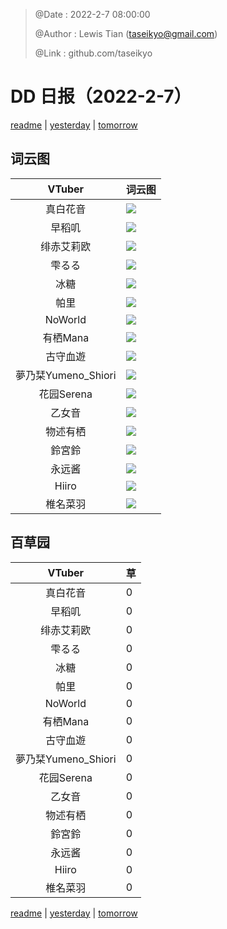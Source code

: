 > @Date    : 2022-2-7 08:00:00
>
> @Author  : Lewis Tian (taseikyo@gmail.com)
>
> @Link    : github.com/taseikyo

# DD 日报（2022-2-7）

[readme](../README.md) | [yesterday](2022-2-6.md) | [tomorrow](2022-2-8.md)

## 词云图

|VTuber|词云图|
|:-:|-|
|真白花音|![](../../images/daily/21402309_2022-2-7_purge_wordcloud.png)|
|早稻叽|![](../../images/daily/41682_2022-2-7_purge_wordcloud.png)|
|绯赤艾莉欧|![](../../images/daily/21396545_2022-2-7_purge_wordcloud.png)|
|雫るる|![](../../images/daily/21013446_2022-2-7_purge_wordcloud.png)|
|冰糖|![](../../images/daily/876396_2022-2-7_purge_wordcloud.png)|
|帕里|![](../../images/daily/4895312_2022-2-7_purge_wordcloud.png)|
|NoWorld|![](../../images/daily/21448649_2022-2-7_purge_wordcloud.png)|
|有栖Mana|![](../../images/daily/6542258_2022-2-7_purge_wordcloud.png)|
|古守血遊|![](../../images/daily/8725120_2022-2-7_purge_wordcloud.png)|
|夢乃栞Yumeno_Shiori|![](../../images/daily/14052636_2022-2-7_purge_wordcloud.png)|
|花园Serena|![](../../images/daily/14327465_2022-2-7_purge_wordcloud.png)|
|乙女音|![](../../images/daily/21320551_2022-2-7_purge_wordcloud.png)|
|物述有栖|![](../../images/daily/21449083_2022-2-7_purge_wordcloud.png)|
|鈴宮鈴|![](../../images/daily/21685677_2022-2-7_purge_wordcloud.png)|
|永远酱|![](../../images/daily/21701071_2022-2-7_purge_wordcloud.png)|
|Hiiro|![](../../images/daily/21919321_2022-2-7_purge_wordcloud.png)|
|椎名菜羽|![](../../images/daily/22347054_2022-2-7_purge_wordcloud.png)|

## 百草园

|VTuber|草|
|:-:|-|
|真白花音|0|
|早稻叽|0|
|绯赤艾莉欧|0|
|雫るる|0|
|冰糖|0|
|帕里|0|
|NoWorld|0|
|有栖Mana|0|
|古守血遊|0|
|夢乃栞Yumeno_Shiori|0|
|花园Serena|0|
|乙女音|0|
|物述有栖|0|
|鈴宮鈴|0|
|永远酱|0|
|Hiiro|0|
|椎名菜羽|0|

[readme](../README.md) | [yesterday](2022-2-6.md) | [tomorrow](2022-2-8.md)
